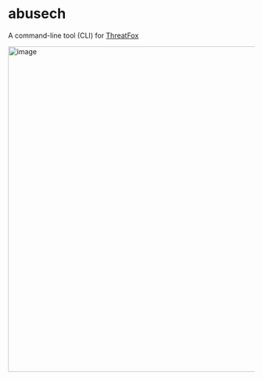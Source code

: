 # abusech

A command-line tool (CLI) for [ThreatFox](https://threatfox.abuse.ch/)

<img width="663" alt="image" src="https://user-images.githubusercontent.com/7364201/227004390-28153636-78bf-4d62-a3e2-6ba5a245b137.png">

